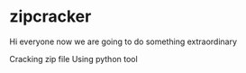# zipcracker
Hi everyone now we are going to do something extraordinary

Cracking zip file 
Using python tool
